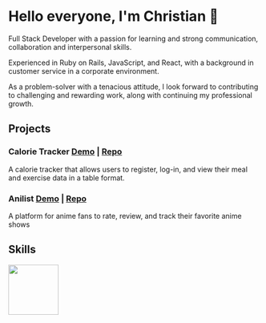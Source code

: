 # Hello everyone, I'm Christian 👋
Full Stack Developer with a passion for learning and strong communication, collaboration and interpersonal skills.

Experienced in Ruby on Rails, JavaScript, and React, with a background in customer service in a corporate environment.

As a problem-solver with a tenacious attitude, I look forward to contributing to challenging and rewarding work, along with continuing my professional growth.


## Projects
### Calorie Tracker  [Demo](https://www.youtube.com/watch?v=QUHbAXNCoXI) |  [Repo](https://github.com/ChristianC93/calorie-tracker) 
 A calorie tracker that allows users to register, log-in, and view their meal and exercise data in a table format.

### Anilist  [Demo](https://www.youtube.com/watch?v=h6WCD4nJtFA)  |  [Repo](https://github.com/ChristianC93/anime_List)
 A platform for anime fans to rate, review, and track their favorite anime shows
 
 ## Skills
 <img src="https://cdn.jsdelivr.net/gh/devicons/devicon/icons/javascript/javascript-original.svg" width="100" />

          
          

          
          
          
          
<!--
**ChristianC93/ChristianC93** is a ✨ _special_ ✨ repository because its `README.md` (this file) appears on your GitHub profile.

Here are some ideas to get you started:

- 🔭 I’m currently working on ...
- 🌱 I’m currently learning ...
- 👯 I’m looking to collaborate on ...
- 🤔 I’m looking for help with ...
- 💬 Ask me about ...
- 📫 How to reach me: ...
- 😄 Pronouns: ...
- ⚡ Fun fact: ...
-->

